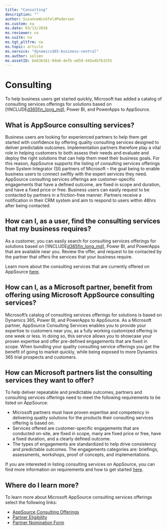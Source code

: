 ```yaml
---
title: "Consulting"
description: ""
author: SusanneWindfeldPedersen
ms.custom: na
ms.date: 03/13/2018
ms.reviewer: na
ms.suite: na
ms.tgt_pltfrm: na
ms.topic: article
ms.service: "dynamics365-business-central"
ms.author: solsen
ms.assetID: be636361-9de8-4efb-ad50-445e4b7b3255
---
```


# Consulting
To help business users get started quickly, Microsoft has added a catalog of consulting services offerings for solutions based on [!INCLUDE[d365fin_long_md](../includes/d365fin_long_md.md)], Power BI, and PowerApps to AppSource. 

## What is AppSource consulting services? 
Business users are looking for experienced partners to help them get started with confidence by offering quality consulting services designed to deliver predictable outcomes. Implementation partners therefore play a vital role in helping customers to both assess their needs and evaluate and deploy the right solutions that can help them meet their business goals. 
For this reason, AppSource supports the listing of consulting services offerings from System Integrator (SI) partners of Microsoft – the goal being to enable business users to connect swiftly with the expert services they need.  
AppSource consulting services offerings are customer-specific engagements that have a defined outcome, are fixed in scope and duration, and have a fixed price or free. Business users can easily request to be contacted by partners in a friction-free manner. Partners receive a notification in their CRM system and aim to respond to users within 48hrs after being contacted. 

## How can I, as a user, find the consulting services that my business requires? 
As a customer, you can easily search for consulting services offerings for solutions based on [!INCLUDE[d365fin_long_md](../includes/d365fin_long_md.md)], Power BI, and PowerApps that are available near you. Review the offer, and request to be contacted by the partner that offers the services that your business require. 

Learn more about the consulting services that are currently offered on AppSource [here](https://appsource.microsoft.com/en-us/marketplace/consulting-services?country=US&page=1).

## How can I, as a Microsoft partner, benefit from offering using Microsoft AppSource consulting services? 
Microsoft’s catalog of consulting services offerings for solutions is based on Dynamics 365, Power BI, and PowerApps to AppSource. As a Microsoft partner, AppSource Consulting Services enables you to provide your expertise to customers near you, as a fully working customized offering in one week or less. In doing so, this service allows you to showcase your proven expertise and offer pre-defined engagements that are fixed in scope. When bundling your quality consulting service offerings you get the benefit of going to market quickly, while being exposed to more Dynamics 365 trial prospects and customers.

## How can Microsoft partners list the consulting services they want to offer? 
To help deliver repeatable and predictable outcomes, partners and consulting services offerings need to meet the following requirements to be listed on AppSource: 
- Microsoft partners must have proven expertise and competency in delivering quality solutions for the products their consulting services offering is based on. 
- Services offered are customer-specific engagements that are conducted on-site, are fixed in scope, many are fixed price or free, have a fixed duration, and a clearly defined outcome. 
- The types of engagements are standardized to help drive consistency and predictable outcomes. The engagements categories are: briefings, assessments, workshops, proof of concepts, and implementations. 
 
If you are interested in listing consulting services on AppSource, you can find more information on requirements and how to get started [here](https://smp-cdn-prod.azureedge.net/documents/Microsoft%20AppSource%20Partner%20Listing%20Guidelines.pdf). 

## Where do I learn more? 
To learn more about Microsoft AppSource consulting services offerings select the following links:  
- [AppSource Consulting Offerings](https://appsource.microsoft.com/en-us/marketplace/consulting-services?country=US&page=1) 
- [Partner Eligibility](https://smp-cdn-prod.azureedge.net/documents/Microsoft%20AppSource%20Partner%20Listing%20Guidelines.pdf)  
- [Partner Nomination Form](https://appsource.microsoft.com/en-us/partners/list-consulting-service) 



